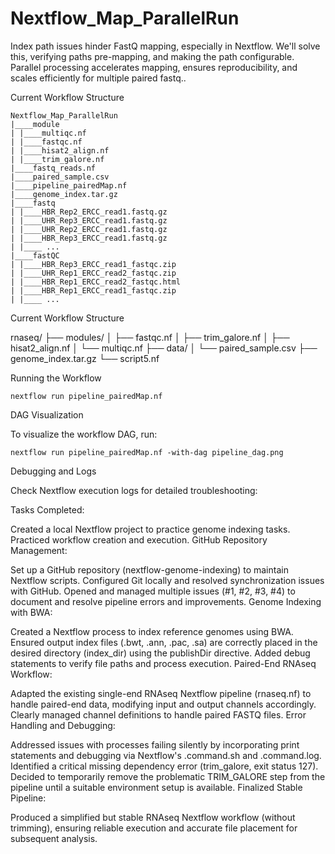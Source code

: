 # Nextflow_Map_ParallelRun
Index path issues hinder FastQ mapping, especially in Nextflow. We'll solve this, verifying paths pre-mapping, and making the path configurable. Parallel processing accelerates mapping, ensures reproducibility, and scales efficiently for multiple paired fastq..

Current Workflow Structure
```
Nextflow_Map_ParallelRun
|____module
| |____multiqc.nf
| |____fastqc.nf
| |____hisat2_align.nf
| |____trim_galore.nf
|____fastq_reads.nf
|____paired_sample.csv
|____pipeline_pairedMap.nf
|____genome_index.tar.gz
|____fastq
| |____HBR_Rep2_ERCC_read1.fastq.gz
| |____UHR_Rep3_ERCC_read1.fastq.gz
| |____UHR_Rep2_ERCC_read1.fastq.gz
| |____HBR_Rep3_ERCC_read1.fastq.gz
| |____ ...
|____fastQC
| |____HBR_Rep3_ERCC_read1_fastqc.zip
| |____UHR_Rep1_ERCC_read2_fastqc.zip
| |____HBR_Rep1_ERCC_read2_fastqc.html
| |____HBR_Rep1_ERCC_read1_fastqc.zip
| |____ ...
```

Current Workflow Structure

rnaseq/
├── modules/
│   ├── fastqc.nf
│   ├── trim_galore.nf
│   ├── hisat2_align.nf
│   └── multiqc.nf
├── data/
│   └── paired_sample.csv
├── genome_index.tar.gz
└── script5.nf

Running the Workflow

`nextflow run pipeline_pairedMap.nf`

DAG Visualization

To visualize the workflow DAG, run:

`nextflow run pipeline_pairedMap.nf -with-dag pipeline_dag.png`

Debugging and Logs

Check Nextflow execution logs for detailed troubleshooting:

Tasks Completed:

Created a local Nextflow project to practice genome indexing tasks.
Practiced workflow creation and execution.
GitHub Repository Management:

Set up a GitHub repository (nextflow-genome-indexing) to maintain Nextflow scripts.
Configured Git locally and resolved synchronization issues with GitHub.
Opened and managed multiple issues (#1, #2, #3, #4) to document and resolve pipeline errors and improvements.
Genome Indexing with BWA:

Created a Nextflow process to index reference genomes using BWA.
Ensured output index files (.bwt, .ann, .pac, .sa) are correctly placed in the desired directory (index_dir) using the publishDir directive.
Added debug statements to verify file paths and process execution.
Paired-End RNAseq Workflow:

Adapted the existing single-end RNAseq Nextflow pipeline (rnaseq.nf) to handle paired-end data, modifying input and output channels accordingly.
Clearly managed channel definitions to handle paired FASTQ files.
Error Handling and Debugging:

Addressed issues with processes failing silently by incorporating print statements and debugging via Nextflow's .command.sh and .command.log.
Identified a critical missing dependency error (trim_galore, exit status 127).
Decided to temporarily remove the problematic TRIM_GALORE step from the pipeline until a suitable environment setup is available.
Finalized Stable Pipeline:

Produced a simplified but stable RNAseq Nextflow workflow (without trimming), ensuring reliable execution and accurate file placement for subsequent analysis.
